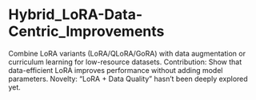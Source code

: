 # Hybrid_LoRA-Data-Centric_Improvements
Combine LoRA variants (LoRA/QLoRA/GoRA) with data augmentation or curriculum learning for low-resource datasets.  Contribution: Show that data-efficient LoRA improves performance without adding model parameters.  Novelty: “LoRA + Data Quality” hasn’t been deeply explored yet.
